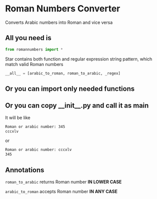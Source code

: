 # Roman Numbers Converter

Converts Arabic numbers into Roman and vice versa

## All you need is

```python
from romannumbers import *
```

Star contains both function and regular expression string pattern, which match valid Roman numbers

```python
__all__ = [arabic_to_roman, roman_to_arabic, _regex]
```

## Or you can import only needed functions

## Or you can copy \_\_init\_\_.py and call it as main

It will be like

```bash
Roman or arabic number: 345
cccxlv
```

or

```bash
Roman or arabic number: cccxlv
345
```

## Annotations

`roman_to_arabic` returns Roman number **IN LOWER CASE**

`arabic_to_roman` accepts Roman number **IN ANY CASE**
